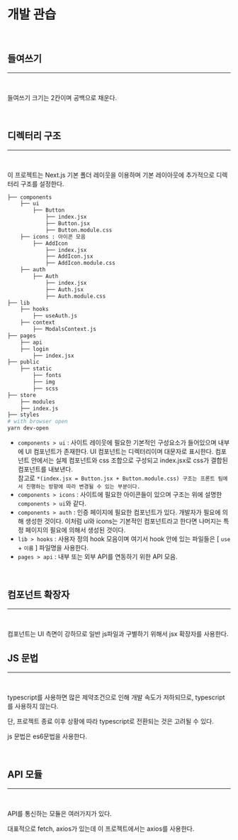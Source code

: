 # 개발 관습

<br>

## 들여쓰기

---

<br>

들여쓰기 크기는 2칸이며 공백으로 채운다.

<br>

## 디렉터리 구조

---

<br>

이 프로젝트는 Next.js 기본 폴더 레이웃을 이용하며 기본 레이아웃에 추가적으로 디렉터리 구조를 설정한다.

```bash
├── components
    ├── ui
        ├── Button
            ├── index.jsx
            ├── Button.jsx
            ├── Button.module.css
    ├── icons : 아이콘 모음
        ├── AddIcon
            ├── index.jsx
            ├── AddIcon.jsx
            ├── AddIcon.module.css
    ├── auth
        ├── Auth
            ├── index.jsx
            ├── Auth.jsx
            ├── Auth.module.css
├── lib
    ├── hooks
        ├── useAuth.js
    ├── context
        ├── ModalsContext.js
├── pages
    ├── api
    ├── login
        ├── index.jsx
├── public
    ├── static
        ├── fonts
        ├── img
        ├── scss
├── store
    ├── modules
    ├── index.js
├── styles
# with browser open
yarn dev-open
```

- `components > ui` : 사이트 레이웃에 필요한 기본적인 구성요소가 들어있으며 내부에 UI 컴포넌트가 존재한다. UI 컴포넌트는 디렉터리이며 대문자로 표시한다.
  컴포넌트 안에서는 실제 컴포넌트와 css 조합으로 구성되고 index.jsx로 css가 결합된 컴포넌트를 내보낸다.<br>
  참고로 `*(index.jsx = Button.jsx + Button.module.css) 구조는 프론트 팀에서 진행하는 방향에 따라 변경될 수 있는 부분이다.`
- `components > icons` : 사이트에 필요한 아이콘들이 있으며 구조는 위에 설명한 `components > ui`와 같다.
- `components > auth` : 인증 페이지에 필요한 컴포넌트가 있다. 개발자가 필요에 의해 생성한 것이다. 이처럼 ui와 icons는 기본적인 컴포넌트라고 한다면 나머지는 특정 페이지의 필요에 의해서 생성된 것이다.
- `lib > hooks` : 사용자 정의 hook 모음이며 여기서 hook 안에 있는 파일들은 [ `use` + `이름` ] 파일명을 사용한다.
- `pages > api` : 내부 또는 외부 API를 연동하기 위한 API 모음.

<br>

## 컴포넌트 확장자

---

<br>

컴포넌트는 UI 측면이 강하므로 일반 js파일과 구별하기 위해서 jsx 확장자를 사용한다.

## JS 문법

---

<br>

typescript를 사용하면 많은 제약조건으로 인해 개발 속도가 저하되므로, typescript 를 사용하지 않는다.

단, 프로젝트 종료 이후 상황에 따라 typescript로 전환되는 것은 고려될 수 있다.

js 문법은 es6문법을 사용한다.

<br>

## API 모듈

---

<br>

API를 통신하는 모듈은 여러가지가 있다.

대표적으로 fetch, axios가 있는데 이 프로젝트에서는 axios를 사용한다.
